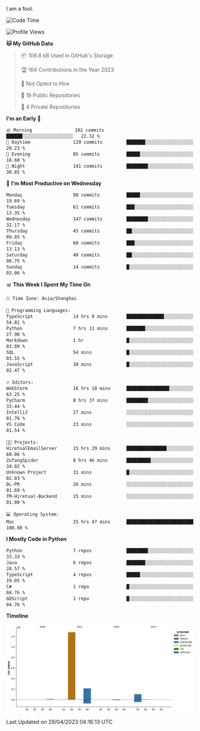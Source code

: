 I am a fool.

<!--START_SECTION:waka-->
![Code Time](http://img.shields.io/badge/Code%20Time-367%20hrs%2058%20mins-blue)

![Profile Views](http://img.shields.io/badge/Profile%20Views-15-blue)

**🐱 My GitHub Data** 

> 📦 106.8 kB Used in GitHub's Storage 
 > 
> 🏆 164 Contributions in the Year 2023
 > 
> 🚫 Not Opted to Hire
 > 
> 📜 19 Public Repositories 
 > 
> 🔑 4 Private Repositories 
 > 
**I'm an Early 🐤** 

```text
🌞 Morning                102 commits         ██████░░░░░░░░░░░░░░░░░░░   22.32 % 
🌆 Daytime                129 commits         ███████░░░░░░░░░░░░░░░░░░   28.23 % 
🌃 Evening                85 commits          █████░░░░░░░░░░░░░░░░░░░░   18.60 % 
🌙 Night                  141 commits         ████████░░░░░░░░░░░░░░░░░   30.85 % 
```
📅 **I'm Most Productive on Wednesday** 

```text
Monday                   90 commits          █████░░░░░░░░░░░░░░░░░░░░   19.69 % 
Tuesday                  61 commits          ███░░░░░░░░░░░░░░░░░░░░░░   13.35 % 
Wednesday                147 commits         ████████░░░░░░░░░░░░░░░░░   32.17 % 
Thursday                 45 commits          ██░░░░░░░░░░░░░░░░░░░░░░░   09.85 % 
Friday                   60 commits          ███░░░░░░░░░░░░░░░░░░░░░░   13.13 % 
Saturday                 40 commits          ██░░░░░░░░░░░░░░░░░░░░░░░   08.75 % 
Sunday                   14 commits          █░░░░░░░░░░░░░░░░░░░░░░░░   03.06 % 
```


📊 **This Week I Spent My Time On** 

```text
🕑︎ Time Zone: Asia/Shanghai

💬 Programming Languages: 
TypeScript               14 hrs 8 mins       ██████████████░░░░░░░░░░░   54.82 % 
Python                   7 hrs 11 mins       ███████░░░░░░░░░░░░░░░░░░   27.90 % 
Markdown                 1 hr                █░░░░░░░░░░░░░░░░░░░░░░░░   03.89 % 
SQL                      54 mins             █░░░░░░░░░░░░░░░░░░░░░░░░   03.55 % 
JavaScript               38 mins             █░░░░░░░░░░░░░░░░░░░░░░░░   02.47 % 

🔥 Editors: 
WebStorm                 16 hrs 18 mins      ████████████████░░░░░░░░░   63.25 % 
PyCharm                  8 hrs 37 mins       ████████░░░░░░░░░░░░░░░░░   33.44 % 
IntelliJ                 27 mins             ░░░░░░░░░░░░░░░░░░░░░░░░░   01.76 % 
VS Code                  23 mins             ░░░░░░░░░░░░░░░░░░░░░░░░░   01.54 % 

🐱‍💻 Projects: 
HiretualEmailServer      15 hrs 29 mins      ███████████████░░░░░░░░░░   60.06 % 
ZufangSpider             8 hrs 46 mins       █████████░░░░░░░░░░░░░░░░   34.02 % 
Unknown Project          31 mins             █░░░░░░░░░░░░░░░░░░░░░░░░   02.03 % 
DL-PR                    26 mins             ░░░░░░░░░░░░░░░░░░░░░░░░░   01.69 % 
TM-Hiretual-Backend      15 mins             ░░░░░░░░░░░░░░░░░░░░░░░░░   01.00 % 

💻 Operating System: 
Mac                      25 hrs 47 mins      █████████████████████████   100.00 % 
```

**I Mostly Code in Python** 

```text
Python                   7 repos             ████████░░░░░░░░░░░░░░░░░   33.33 % 
Java                     6 repos             ███████░░░░░░░░░░░░░░░░░░   28.57 % 
TypeScript               4 repos             █████░░░░░░░░░░░░░░░░░░░░   19.05 % 
C#                       1 repo              █░░░░░░░░░░░░░░░░░░░░░░░░   04.76 % 
GDScript                 1 repo              █░░░░░░░░░░░░░░░░░░░░░░░░   04.76 % 
```



**Timeline**

![Lines of Code chart](https://raw.githubusercontent.com/VeejaLiu/VeejaLiu/master/assets/bar_graph.png)


 Last Updated on 29/04/2023 04:16:13 UTC
<!--END_SECTION:waka-->
